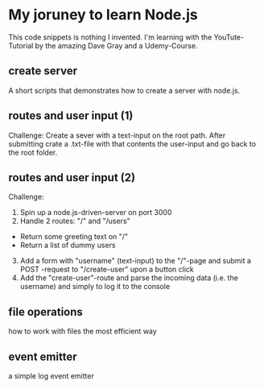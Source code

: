 # My joruney to learn Node.js
This code snippets is nothing I invented. I'm learning with the YouTute-Tutorial by the amazing Dave Gray and a Udemy-Course.

## create server
A short scripts that demonstrates how to create a server with node.js.

## routes and user input (1)
Challenge: Create a sever with a text-input on the root path. After submitting crate a .txt-file with that contents the user-input and go back to the root folder.

## routes and user input (2)
Challenge: 
1. Spin up a node.js-driven-server on port 3000
2. Handle 2 routes: "/" and "/users"
  - Return some greeting text on "/"
  - Return a list of dummy users
3. Add a form with "username" (text-input) to the "/"-page and submit a POST -request to "/create-user" upon a button click
4. Add the "create-user"-route and parse the incoming data (i.e. the username) and simply to log it to the console

## file operations
how to work with files the most efficient way

## event emitter
a simple log event emitter
